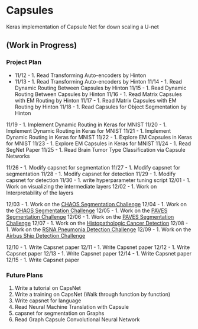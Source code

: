 # Capsules
Keras implementation of Capsule Net for down scaling a U-net

## (Work in Progress)

### Project Plan
- 11/12 - 1. Read Transforming Auto-encoders by Hinton
- 11/13 - 1. Read Transforming Auto-encoders by Hinton
11/14 - 1. Read Dynamic Routing Between Capsules by Hinton
11/15 - 1. Read Dynamic Routing Between Capsules by Hinton
11/16 - 1. Read Matrix Capsules with EM Routing by Hinton
11/17 - 1. Read Matrix Capsules with EM Routing by Hinton
11/18 - 1. Read Capsules for Object Segmentation by Hinton

11/19 - 1. Implement Dynamic Routing in Keras for MNIST
11/20 - 1. Implement Dynamic Routing in Keras for MNIST
11/21 - 1. Implement Dynamic Routing in Keras for MNIST
11/22 - 1. Explore EM Capsules in Keras for MNIST
11/23 - 1. Explore EM Capsules in Keras for MNIST
11/24 - 1. Read SegNet Paper
11/25 - 1. Read Brain Tumor Type Classification via Capsule Networks

11/26 - 1. Modify capsnet for segmentation
11/27 - 1. Modify capsnet for segmentation
11/28 - 1. Modify capsnet for detection
11/29 - 1. Modify capsnet for detection
11/30 - 1. write hyperparameter tuning script
12/01 - 1. Work on visualizing the intermediate layers
12/02 - 1. Work on Interpretability of the layers

12/03 - 1. Work on the [CHAOS Segmentation Challenge](https://chaos.grand-challenge.org/)
12/04 - 1. Work on the [CHAOS Segmentation Challenge](https://chaos.grand-challenge.org/)
12/05 - 1. Work on the [PAVES Segmentation Challenge](https://paves.grand-challenge.org/)
12/06 - 1. Work on the [PAVES Segmentation Challenge](https://paves.grand-challenge.org/)
12/07 - 1. Work on the [Histopathologic Cancer Detection](https://www.kaggle.com/c/histopathologic-cancer-detection)
12/08 - 1. Work on the [RSNA Pneumonia Detection Challenge](https://www.kaggle.com/c/rsna-pneumonia-detection-challenge)
12/09 - 1. Work on the [Airbus Ship Detection Challenge](https://www.kaggle.com/c/airbus-ship-detection)

12/10 - 1. Write Capsnet paper
12/11 - 1. Write Capsnet paper
12/12 - 1. Write Capsnet paper
12/13 - 1. Write Capsnet paper
12/14 - 1. Write Capsnet paper
12/15 - 1. Write Capsnet paper

### Future Plans
1. Write a tutorial on CapsNet
1. Write a training on CapsNet (Walk through function by function)
1. Write capsnet for language
1. Read Neural Machine Translation with Capsule
1. capsnet for segmentation on Graphs
1. Read Graph Capsule Convolutional Neural Network
